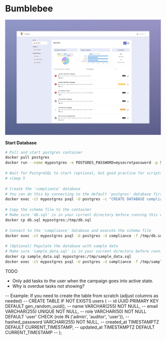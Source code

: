 # Bumblebee

![alt text](image.png)

**Start Database**
```sh
# Pull and start postgres container
docker pull postgres
docker run --name mypostgres -e POSTGRES_PASSWORD=mysecretpassword -p 5432:5432 -d postgres

# Wait for PostgreSQL to start (optional, but good practice for scripts)
# sleep 5

# Create the 'compliance' database
# You can do this by connecting to the default 'postgres' database first
docker exec -it mypostgres psql -U postgres -c "CREATE DATABASE compliance;"

# Copy the schema file to the container
# Make sure 'db.sql' is in your current directory before running this command
docker cp db.sql mypostgres:/tmp/db.sql

# Connect to the 'compliance' database and execute the schema file
docker exec -it mypostgres psql -U postgres -d compliance -f /tmp/db.sql

# (Optional) Populate the database with sample data
# Make sure 'sample_data.sql' is in your current directory before running these commands
docker cp sample_data.sql mypostgres:/tmp/sample_data.sql
docker exec -it mypostgres psql -U postgres -d compliance -f /tmp/sample_data.sql
```


TODO
- Only add tasks to the user when the campaign goes into active state.
- Why is overdue tasks not showing?






-- Example: If you need to create the table from scratch (adjust columns as needed)
-- CREATE TABLE IF NOT EXISTS users (
--     id UUID PRIMARY KEY DEFAULT gen_random_uuid(),
--     name VARCHAR(255) NOT NULL,
--     email VARCHAR(255) UNIQUE NOT NULL,
--     role VARCHAR(50) NOT NULL DEFAULT 'user' CHECK (role IN ('admin', 'auditor', 'user')),
--     hashed_password VARCHAR(255) NOT NULL,
--     created_at TIMESTAMPTZ DEFAULT CURRENT_TIMESTAMP,
--     updated_at TIMESTAMPTZ DEFAULT CURRENT_TIMESTAMP
-- );
